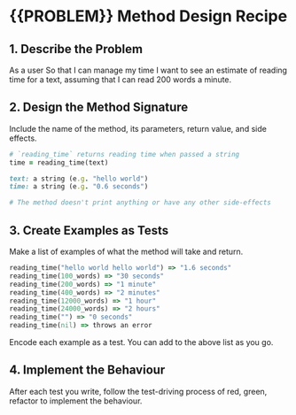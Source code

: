 # {{PROBLEM}} Method Design Recipe

## 1. Describe the Problem

As a user
So that I can manage my time
I want to see an estimate of reading time for a text, assuming that I can read 200 words a minute.



## 2. Design the Method Signature
Include the name of the method, its parameters, return value, and side effects.

```ruby
# `reading_time` returns reading time when passed a string
time = reading_time(text)

text: a string (e.g. "hello world")
time: a string (e.g. "0.6 seconds")

# The method doesn't print anything or have any other side-effects
```

## 3. Create Examples as Tests

Make a list of examples of what the method will take and return.

```ruby
reading_time("hello world hello world") => "1.6 seconds"
reading_time(100_words) => "30 seconds"
reading_time(200_words) => "1 minute"
reading_time(400_words) => "2 minutes"
reading_time(12000_words) => "1 hour"
reading_time(24000_words) => "2 hours"
reading_time("") => "0 seconds"
reading_time(nil) => throws an error
```

Encode each example as a test. You can add to the above list as you go.



## 4. Implement the Behaviour

After each test you write, follow the test-driving process of red, green, refactor to implement the behaviour.
